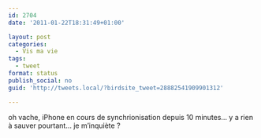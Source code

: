 ```yaml
---
id: 2704
date: '2011-01-22T18:31:49+01:00'

layout: post
categories:
  - Vis ma vie
tags:
  - tweet
format: status
publish_social: no
guid: 'http://tweets.local/?birdsite_tweet=28882541909901312'

---
```


oh vache, iPhone en cours de synchrionisation depuis 10 minutes… y a rien à sauver pourtant… je m’inquiète ?
